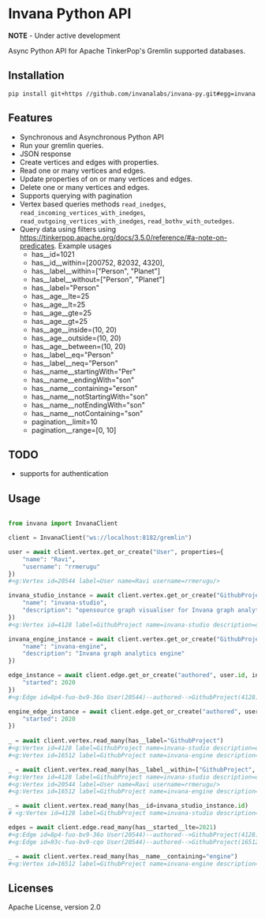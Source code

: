 # Invana Python API

**NOTE** - Under active development

Async Python API for Apache TinkerPop's Gremlin supported databases.

## Installation
```shell
pip install git+https //github.com/invanalabs/invana-py.git#egg=invana
```
## Features

- Synchronous and Asynchronous Python API
- Run your gremlin queries.
- JSON response
- Create vertices and edges with properties.
- Read one or many vertices and edges.
- Update properties of on or many vertices and edges.
- Delete one or many vertices and edges.
- Supports querying with pagination
- Vertex based queries methods `read_inedges`, `read_incoming_vertices_with_inedges`,
  `read_outgoing_vertices_with_inedges`, `read_bothv_with_outedges`.
- Query data using filters using https://tinkerpop.apache.org/docs/3.5.0/reference/#a-note-on-predicates. Example usages 
  - has__id=1021
  - has__id__within=[200752, 82032, 4320], 
  - has__label__within=["Person", "Planet"]
  - has__label__without=["Person", "Planet"]
  - has__label="Person"
  - has__age__lte=25
  - has__age__lt=25
  - has__age__gte=25
  - has__age__gt=25
  - has__age__inside=(10, 20)
  - has__age__outside=(10, 20)
  - has__age__between=(10, 20)
  - has__label__eq="Person"
  - has__label__neq="Person"
  - has__name__startingWith="Per"
  - has__name__endingWith="son"
  - has__name__containing="erson"
  - has__name__notStartingWith="son"
  - has__name__notEndingWith="son"
  - has__name__notContaining="son"
  - pagination__limit=10
  - pagination__range=[0, 10]

## TODO
  - supports for authentication

  
## Usage

```python

from invana import InvanaClient

client = InvanaClient("ws://localhost:8182/gremlin")

user = await client.vertex.get_or_create("User", properties={
    "name": "Ravi",
    "username": "rrmerugu"
})
#<g:Vertex id=20544 label=User name=Ravi username=rrmerugu/>

invana_studio_instance = await client.vertex.get_or_create("GithubProject", properties={
    "name": "invana-studio",
    "description": "opensource graph visualiser for Invana graph analytics engine"
})
#<g:Vertex id=4128 label=GithubProject name=invana-studio description=opensource graph visualiser for Invana graph analytics engine/>

invana_engine_instance = await client.vertex.get_or_create("GithubProject", properties={
    "name": "invana-engine",
    "description": "Invana graph analytics engine"
})

edge_instance = await client.edge.get_or_create("authored", user.id, invana_studio_instance.id, properties={
    "started": 2020
})
#<g:Edge id=8p4-fuo-bv9-36o User(20544)--authored-->GithubProject(4128) started=2020/>

engine_edge_instance = await client.edge.get_or_create("authored", user.id, invana_engine_instance.id, properties={
    "started": 2020
})
    
_ = await client.vertex.read_many(has__label="GithubProject")
#<g:Vertex id=4128 label=GithubProject name=invana-studio description=opensource graph visualiser for Invana graph analytics engine/>
#<g:Vertex id=16512 label=GithubProject name=invana-engine description=Invana graph analytics engine/>

_ = await client.vertex.read_many(has__label__within=["GithubProject", "User"])
#<g:Vertex id=4128 label=GithubProject name=invana-studio description=opensource graph visualiser for Invana graph analytics engine/>
#<g:Vertex id=20544 label=User name=Ravi username=rrmerugu/>
#<g:Vertex id=16512 label=GithubProject name=invana-engine description=Invana graph analytics engine/>

_ = await client.vertex.read_many(has__id=invana_studio_instance.id)
# <g:Vertex id=4128 label=GithubProject name=invana-studio description=opensource graph visualiser for Invana graph analytics engine/>

edges = await client.edge.read_many(has__started__lte=2021)
#<g:Edge id=8p4-fuo-bv9-36o User(20544)--authored-->GithubProject(4128) started=2020/>
#<g:Edge id=93c-fuo-bv9-cqo User(20544)--authored-->GithubProject(16512) started=2020/>

_ = await client.vertex.read_many(has__name__containing="engine")
#<g:Vertex id=16512 label=GithubProject name=invana-engine description=Invana graph analytics engine/>

```

## Licenses

Apache License, version 2.0


